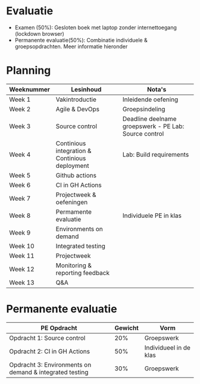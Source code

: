 
# Evaluatie
- Examen (50%): Gesloten boek met laptop zonder internettoegang (lockdown browser)
- Permanente evaluatie(50%): Combinatie individuele & groepsopdrachten. Meer informatie hieronder

# Planning
| Weeknummer | Lesinhoud | Nota's |
|------------|----------|--------|
| Week 1     | Vakintroductie | Inleidende oefening |
| Week 2     | Agile & DevOps | Groepsindeling |
| Week 3     | Source control | Deadline deelname groepswerk - PE Lab: Source control |
| Week 4     | Continious integration & Continious deployment |  Lab: Build requirements|
| Week 5     | Github actions |  |
| Week 6     | CI in GH Actions |  |
| Week 7     | Projectweek & oefeningen |  |
| Week 8     | Permamente evaluatie | Individuele PE in klas |
| Week 9     | Environments on demand |  |
| Week 10    | Integrated testing |  |
| Week 11    | Projectweek | |
| Week 12    | Monitoring & reporting feedback | |
| Week 13    | Q&A  | |


# Permanente evaluatie 

| PE Opdracht  | Gewicht | Vorm         |
|-------------|--------|-------------|
| Opdracht 1: Source control  | 20%    | Groepswerk  |
| Opdracht 2: CI in GH Actions  | 50%    | Individueel in de klas   |
| Opdracht 3: Environments on demand & integrated testing  | 30%    | Groepswerk  |

